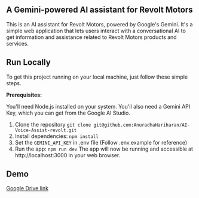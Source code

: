 ## A Gemini-powered AI assistant for Revolt Motors ##

This is an AI assistant for Revolt Motors, powered by Google's Gemini. It's a simple web application that lets users interact with a conversational AI to get information and assistance related to Revolt Motors products and services.


## Run Locally

To get this project running on your local machine, just follow these simple steps.

**Prerequisites:**  

You'll need Node.js installed on your system. You'll also need a Gemini API Key, which you can get from the Google AI Studio.

1. Clone the repository
    `git clone git@github.com:AnuradhaHariharan/AI-Voice-Assist-revolt.git`
2. Install dependencies:
   `npm install`
3. Set the `GEMINI_API_KEY` in .env file (Follow .env.example for reference)
4. Run the app:
   `npm run dev`
The app will now be running and accessible at http://localhost:3000 in your web browser.

## Demo ##
[Google Drive link](https://drive.google.com/file/d/18xua5u3RcYeM6mb1HpgEdxwdem-82ASN/view?usp=sharing) 